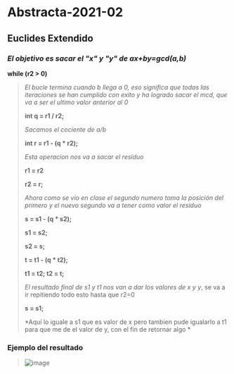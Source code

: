 # Abstracta-2021-02
## Euclides Extendido
### *El objetivo es sacar el "x" y "y" de ax+by=gcd(a,b)*
> 
 **while (r2 > 0)**
>
>*El bucle termina cuando b llega a 0, eso significa que todas las iteraciones se han cumplido con exito y ha logrado sacar el mcd, que va a ser el ultimo valor anterior al 0*
>
>**int q = r1 / r2;**
>
>*Sacamos el cociente de a/b*
>
>**int r = r1 - (q * r2);**
>
>*Esta operacion nos va a sacar el residuo*
>
>**r1 = r2**
>
>**r2 = r;**
>
>*Ahora como se vio en clase el segundo numero toma la posición del primero y el nuevo segundo va a tener como valor el residuo*
>
>	**s = s1 - (q * s2);**
>
> **s1 = s2;**
>       
> **s2 = s;**
>
>	**t = t1 - (q * t2);**	
>	
>	**t1 = t2; t2 = t;**
>		
>*El resultado final de s1 y t1 nos van a dar los valores de x y y*, se va a ir repitiendo todo esto hasta que r2=0
>
>**s = s1;**
>
>*Aquí lo iguale a s1 que es valor de x pero tambien pude igualarlo a t1 para que me de el valor de y, con el fin de retornar algo *
### Ejemplo del resultado
>
>![image](https://user-images.githubusercontent.com/54364033/135956506-ce9f78f2-2775-4046-980a-b5bbdf93a7e0.png)
